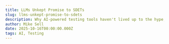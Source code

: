 ```yaml
---
title: LLMs Unkept Promise to SDETs
slug: llms-unkept-promise-to-sdets
description: Why AI-powered testing tools haven't lived up to the hype, and what SDETs should actually expect from LLMs.
author: Mike Sell
date: 2025-10-16T00:00:00.000Z
tags: AI, Testing
---
```



